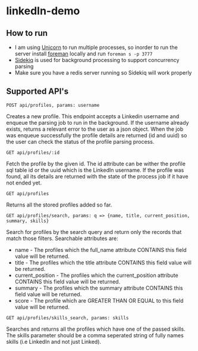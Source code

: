 # linkedIn-demo

## How to run

* I am using [Unicorn](http://unicorn.bogomips.org/) to run multiple processes, so inorder to run the server install [foreman](https://github.com/ddollar/foreman) locally and run `foreman s -p 3777`
* [Sidekiq](https://github.com/mperham/sidekiq) is used for background processing to support concurrency parsing
* Make sure you have a redis server running so Sidekiq will work properly

## Supported API's

```
POST api/profiles, params: username
``` 
Creates a new profile. This endpoint accepts a Linkedin username and enqueue the parsing job to run in the background. If the username already exists, returns a relevant error to the user as a json object. When the job was enqueue successfully the profile details are returned (id and uuid) so the user can check the status of the profile parsing process.

```
GET api/profiles/:id
```
Fetch the profile by the given id. The id attribute can be wither the profile sql table id or the uuid which is the LinkedIn username. If the profile was found, all its details are returned with the state of the process job if it have not ended yet.

```
GET api/profiles
```
Returns all the stored profiles added so far.

```
GET api/profiles/search, params: q => {name, title, current_position, summary, skills}
```
Search for profiles by the search query and return only the records that match those filters. Searchable attributes are:
* name - The profiles which the full_name attribute CONTAINS this field value will be returned.
* title - The profiles which the title attribute CONTAINS this field value will be returned.
* current_position - The profiles which the current_position attribute CONTAINS this field value will be returned.
* summary - The profiles which the summary attribute CONTAINS this field value will be returned.
* score - The profile which are GREATER THAN OR EQUAL to this field value will be returned.

```
GET api/profiles/skills_search, params: skills
```
Searches and returns all the profiles which have one of the passed skills. The skills parameter should be a comma seperated string of fully names skills (i.e LinkedIn and not just Linked).